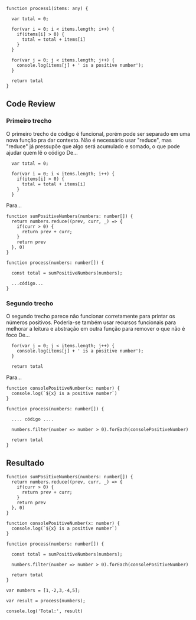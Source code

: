 ```
function process1(items: any) {

  var total = 0;

  for(var i = 0; i < items.length; i++) {
    if(items[i] > 0) {
      total = total + items[i]
    }
  }

  for(var j = 0; j < items.length; j++) {
    console.log(items[j] + ' is a positive number');
  }

  return total
}
```

## Code Review

### Primeiro trecho
O primeiro trecho de código é funcional, porém pode ser separado em uma nova função pra dar contexto.
Não é necessário usar "reduce", mas "reduce" já pressupõe que algo será acumulado e somado, o que pode ajudar quem lê o código
De...
```
  var total = 0;

  for(var i = 0; i < items.length; i++) {
    if(items[i] > 0) {
      total = total + items[i]
    }
  }

```
Para...
```
function sumPositiveNumbers(numbers: number[]) {
  return numbers.reduce((prev, curr, _) => {
    if(curr > 0) {
      return prev + curr;
    }
    return prev
  }, 0)
}

function process(numbers: number[]) {

  const total = sumPositiveNumbers(numbers);

  ...código...
}
```

### Segundo trecho
O segundo trecho parece não funcionar corretamente para printar os números positivos.
Poderia-se também usar recursos funcionais para melhorar a leitura e abstração em outra função para remover o que não é foco
De...
```
  for(var j = 0; j < items.length; j++) {
    console.log(items[j] + ' is a positive number');
  }

  return total
```

Para...
```
function consolePositiveNumber(x: number) {
  console.log(`${x} is a positive number`)
}

function process(numbers: number[]) {

  .... código ....

  numbers.filter(number => number > 0).forEach(consolePositiveNumber)

  return total
}
```

## Resultado

```
function sumPositiveNumbers(numbers: number[]) {
  return numbers.reduce((prev, curr, _) => {
    if(curr > 0) {
      return prev + curr;
    }
    return prev
  }, 0)
}

function consolePositiveNumber(x: number) {
  console.log(`${x} is a positive number`)
}

function process(numbers: number[]) {

  const total = sumPositiveNumbers(numbers);

  numbers.filter(number => number > 0).forEach(consolePositiveNumber)

  return total
}

var numbers = [1,-2,3,-4,5];

var result = process(numbers);

console.log('Total:', result)
```